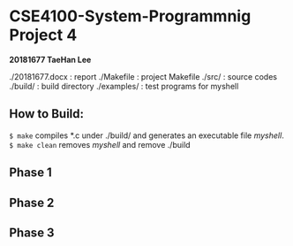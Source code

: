# CSE4100-System-Programmnig Project 4

**20181677 TaeHan Lee**

./20181677.docx : report
./Makefile      : project Makefile
./src/          : source codes
./build/        : build directory
./examples/     : test programs for myshell

## How to Build:

``$ make`` compiles \*.c under ./build/ and generates an executable file <em>myshell</em>.
``$ make clean`` removes <em>myshell</em> and remove ./build

## Phase 1


## Phase 2


## Phase 3
